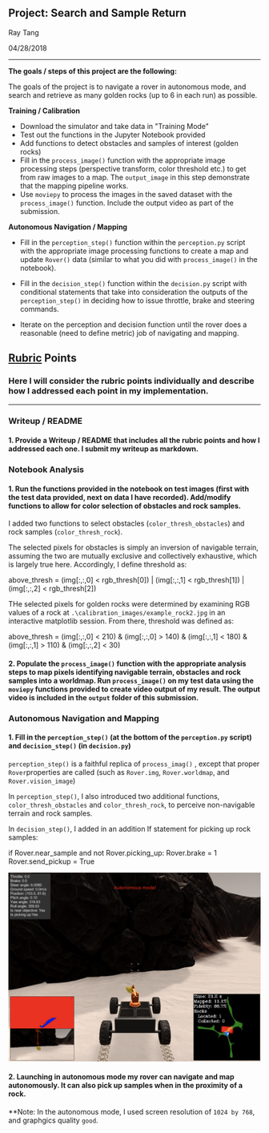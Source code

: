 ## Project: Search and Sample Return
Ray Tang

04/28/2018

---

**The goals / steps of this project are the following:**  

The goals of the project is to navigate a rover in autonomous mode, and search and retrieve as many golden rocks (up to 6 in each run) as possible.

**Training / Calibration**  

* Download the simulator and take data in "Training Mode"
* Test out the functions in the Jupyter Notebook provided
* Add functions to detect obstacles and samples of interest (golden rocks)
* Fill in the `process_image()` function with the appropriate image processing steps (perspective transform, color threshold etc.) to get from raw images to a map.  The `output_image`  in this step demonstrate that the mapping pipeline works.
* Use `moviepy` to process the images in the saved dataset with the `process_image()` function.  Include the output video as part of the submission.

**Autonomous Navigation / Mapping**

* Fill in the `perception_step()` function within the `perception.py` script with the appropriate image processing functions to create a map and update `Rover()` data (similar to what you did with `process_image()` in the notebook). 

* Fill in the `decision_step()` function within the `decision.py` script with conditional statements that take into consideration the outputs of the `perception_step()` in deciding how to issue throttle, brake and steering commands. 

* Iterate on the perception and decision function until the rover does a reasonable (need to define metric) job of navigating and mapping.  

[//]: # (Image References)

[image1]: ./output/pickrock.png
[image2]: ./calibration_images/example_grid1.jpg
[image3]: ./calibration_images/example_rock1.jpg 


## [Rubric](https://review.udacity.com/#!/rubrics/916/view) Points
### Here I will consider the rubric points individually and describe how I addressed each point in my implementation.  

---
### Writeup / README

#### 1. Provide a Writeup / README that includes all the rubric points and how I addressed each one. I submit my writeup as markdown.  

### Notebook Analysis
#### 1. Run the functions provided in the notebook on test images (first with the test data provided, next on data I have recorded). Add/modify functions to allow for color selection of obstacles and rock samples.

I added two functions to select obstacles (`color_thresh_obstacles`) and rock samples (`color_thresh_rock`). 

The selected pixels for obstacles is simply an inversion of navigable terrain, assuming the two are mutually exclusive and collectively exhaustive, which is largely true here. Accordingly, I define threshold as: 

above_thresh = (img[:,:,0] < rgb_thresh[0]) | (img[:,:,1] < rgb_thresh[1]) | (img[:,:,2] < rgb_thresh[2])  

THe selected pixels for golden rocks were determined by examining RGB values of a rock at `.\calibration_images/example_rock2.jpg` in an interactive matplotlib session. From there, threshold was defined as:

above_thresh = (img[:,:,0] < 210) & (img[:,:,0] > 140) & (img[:,:,1] < 180) & (img[:,:,1] > 110) & (img[:,:,2] < 30)

#### 2. Populate the `process_image()` function with the appropriate analysis steps to map pixels identifying navigable terrain, obstacles and rock samples into a worldmap.  Run `process_image()` on my test data using the `moviepy` functions provided to create video output of my result. The output video is included in the `output` folder of this submission.

### Autonomous Navigation and Mapping

#### 1. Fill in the `perception_step()` (at the bottom of the `perception.py` script) and `decision_step()` (in `decision.py`) 

`perception_step()` is a faithful replica of `process_imag()` , except that proper `Rover`properties are called (such as `Rover.img`, `Rover.worldmap`, and `Rover.vision_image`)  

In `perception_step()`, I also introduced two additional functions, `color_thresh_obstacles` and `color_thresh_rock`, to perceive non-navigable terrain and rock samples.

In `decision_step()`, I added in an addition If statement for picking up rock samples:

if Rover.near_sample and not Rover.picking_up:
        Rover.brake = 1
        Rover.send_pickup = True
          
![alt text][image1]

#### 2. Launching in autonomous mode my rover can navigate and map autonomously. It can also pick up samples when in the proximity of a rock. 


**Note: In the autonomous mode, I used screen resolution of `1024 by 768`, and graphgics quality `good`.


